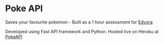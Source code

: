 # Poke API
Saves your favourite pokemon - Built as a 1 hour assessment for [Edvora](https://www.edvora.com/)

Developed using Fast API framework and Python.
Hosted live on Heroku at [PokeAPI](https://edvora-project.herokuapp.com/) 
